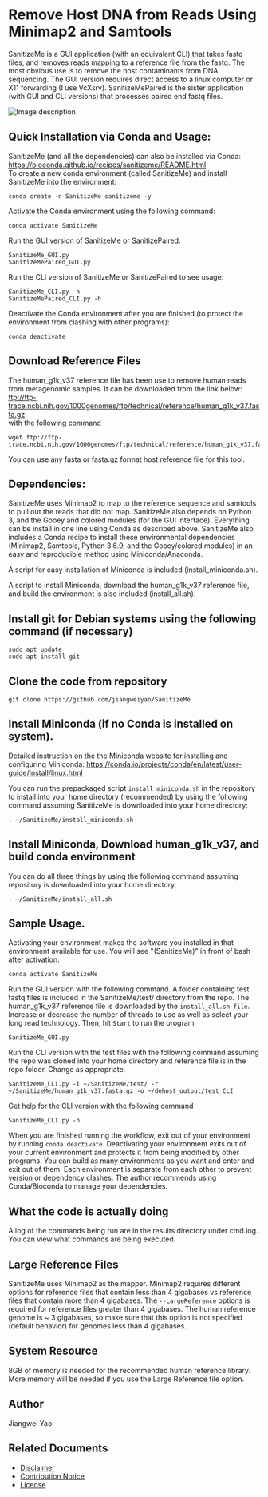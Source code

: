 # Remove Host DNA from Reads Using Minimap2 and Samtools 

SanitizeMe is a GUI application (with an equivalent CLI) that takes fastq files, and removes reads mapping to a reference file from the fastq. The most obvious use is to remove the host contaminants from DNA sequencing. The GUI version requires direct access to a linux computer or X11 forwarding (I use VcXsrv). SanitizeMePaired is the sister application (with GUI and CLI versions) that processes paired end fastq files.

![Image description](https://github.com/jiangweiyao/SanitizeMe/blob/master/SanitizeMePaired_Screenshot2.jpg)

## Quick Installation via Conda and Usage:

SanitizeMe (and all the dependencies) can also be installed via Conda:  
https://bioconda.github.io/recipes/sanitizeme/README.html  
To create a new conda environment (called SanitizeMe) and install SanitizeMe into the environment:  
```
conda create -n SanitizeMe sanitizeme -y
```

Activate the Conda environment using the following command:
```
conda activate SanitizeMe
```

Run the GUI version of SanitizeMe or SanitizePaired:
```
SanitizeMe_GUI.py
SanitizeMePaired_GUI.py
```
Run the CLI version of SanitizeMe or SanitizePaired to see usage:
```
SanitizeMe_CLI.py -h
SanitizeMePaired_CLI.py -h
```

Deactivate the Conda environment after you are finished (to protect the environment from clashing with other programs):
```
conda deactivate
```

## Download Reference Files
The human_g1k_v37 reference file has been use to remove human reads from metagenomic samples. It can be downloaded from the link below:  
ftp://ftp-trace.ncbi.nih.gov/1000genomes/ftp/technical/reference/human_g1k_v37.fasta.gz  
with the following command
```
wget ftp://ftp-trace.ncbi.nih.gov/1000genomes/ftp/technical/reference/human_g1k_v37.fasta.gz
```

You can use any fasta or fasta.gz format host reference file for this tool.

## Dependencies:

SanitizeMe uses Minimap2 to map to the reference sequence and samtools to pull out the reads that did not map. SanitizeMe also depends on Python 3, and the Gooey and colored modules (for the GUI interface). Everything can be install in one line using Conda as described above. SanitizeMe also includes a Conda recipe to install these environmental dependencies (Minimap2, Samtools, Python 3.6.9, and the Gooey/colored modules) in an easy and reproducible method using Miniconda/Anaconda. 

A script for easy installation of Miniconda is included (install_miniconda.sh).

A script to install Miniconda, download the human_g1k_v37 reference file, and build the environment is also included (install_all.sh). 

## Install git for Debian systems using the following command (if necessary)
```
sudo apt update
sudo apt install git
```

## Clone the code from repository
```
git clone https://github.com/jiangweiyao/SanitizeMe
```

## Install Miniconda (if no Conda is installed on system).
Detailed instruction on the the Miniconda website for installing and configuring Miniconda:
https://conda.io/projects/conda/en/latest/user-guide/install/linux.html

You can run the prepackaged script `install_miniconda.sh` in the repository to install into your home directory (recommended) by using the following command assuming SanitizeMe is downloaded into your home directory:
```
. ~/SanitizeMe/install_miniconda.sh
```

## Install Miniconda, Download human_g1k_v37, and build conda environment
You can do all three things by using the following command assuming repository is downloaded into your home directory.
```
. ~/SanitizeMe/install_all.sh
```

## Sample Usage.

Activating your environment makes the software you installed in that environment available for use. You will see "(SanitizeMe)" in front of bash after activation.
```
conda activate SanitizeMe
```

Run the GUI version with the following command. A folder containing test fastq files is included in the SanitizeMe/test/ directory from the repo. The human_g1k_v37 reference file is downloaded by the `install_all.sh file`. Increase or decrease the number of threads to use as well as select your long read technology. Then, hit `Start` to run the program. 
```
SanitizeMe_GUI.py
```

Run the CLI version with the test files with the following command assuming the repo was cloned into your home directory and reference file is in the repo folder. Change as appropriate.
```
SanitizeMe_CLI.py -i ~/SanitizeMe/test/ -r ~/SanitizeMe/human_g1k_v37.fasta.gz -o ~/dehost_output/test_CLI
```

Get help for the CLI version with the following command
```
SanitizeMe_CLI.py -h
```

When you are finished running the workflow, exit out of your environment by running `conda deactivate`. Deactivating your environment exits out of your current environment and protects it from being modified by other programs. You can build as many environments as you want and enter and exit out of them. Each environment is separate from each other to prevent version or dependency clashes. The author recommends using Conda/Bioconda to manage your dependencies.

## What the code is actually doing
A log of the commands being run are in the results directory under cmd.log. You can view what commands are being executed.

## Large Reference Files
SanitizeMe uses Minimap2 as the mapper. Minimap2 requires different options for reference files that contain less than 4 gigabases vs reference files that contain more than 4 gigabases. The `--LargeReference` options is required for reference files greater than 4 gigabases. The human reference genome is ~ 3 gigabases, so make sure that this option is not specified (default behavior) for genomes less than 4 gigabases. 

## System Resource
8GB of memory is needed for the recommended human reference library. More memory will be needed if you use the Large Reference file option. 

## Author
Jiangwei Yao

## Related Documents
* [Disclaimer](DISCLAIMER.md)
* [Contribution Notice](CONTRIBUTING.md)
* [License](LICENSE)

